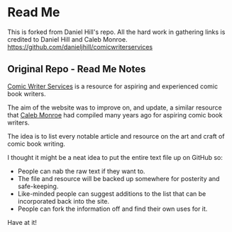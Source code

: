 # Read Me

This is forked from Daniel Hill's repo. All the hard work in gathering links is credited to Daniel Hill and Caleb Monroe. https://github.com/danieljhill/comicwriterservices

## Original Repo - Read Me Notes

[Comic Writer Services](http://comicwriterservices.com/) is a resource for aspiring and experienced comic book writers. 

The aim of the website was to improve on, and update, a similar resource that [Caleb Monroe](http://calebmonroe.com/blog/) had compiled many years ago for aspiring comic book writers. 

The idea is to list every notable article and resource on the art and craft of comic book writing. 

I thought it might be a neat idea to put the entire text file up on GitHub so:

- People can nab the raw text if they want to. 
- The file and resource will be backed up somewhere for posterity and safe-keeping. 
- Like-minded people can suggest additions to the list that can be incorporated back into the site. 
- People can fork the information off and find their own uses for it. 

Have at it! 
